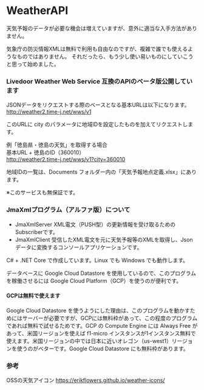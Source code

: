 # WeatherAPI
天気予報のデータが必要な機会は増えていますが、意外に適当な入手方法がありません。

気象庁の防災情報XMLは無料で利用も自由なのですが、複雑で誰でも使えるようなものではありません。
それだったら、もう少し使い易いものにしていこうと思って始めました。

### Livedoor Weather Web Service 互換のAPIのベータ版公開しています

JSONデータをリクエストする際のベースとなる基本URLは以下になります。  
http://weather2.time-j.net/wws/v1

このURLに city のパラメータに地域IDを設定したものを加えてリクエストします。 

例「徳島県・徳島の天気」を取得する場合  
基本URL + 徳島のID（360010）  
http://weather2.time-j.net/wws/v1?city=360010 

地域IDの一覧は、Documents フォルダー内の「天気予報地点定義.xlsx」にあります。

※このサービスも無保証です。

### JmaXmlプログラム（アルファ版）について
- JmaXmlServer XML電文（PUSH型）の更新情報を受け取るためのSubscriberです。
- JmaXmlClient 受信したXML電文を元に天気予報等のXMLを取得し、Jsonデータに変換するコンソールアプリケーションです。

C# + .NET Core で作成しています。Linux でも Windows でも動作します。

データベースに Google Cloud Datastore を使用しているので、このプログラムを稼働させるには Google Cloud Platform（GCP）を使うのが便利です。

#### GCPは無料で使えます

Google Cloud Datastore を使うようにした理由は、このプログラムを動かすためにはサーバーが必要ですが、GCPには無料枠があって、この程度のプログラムであれば無料で試せるためです。GCP の Compute Engine には Always Free があって、米国リージョンを使えば f1-micro インスタンスが1インスタンス無料で使えます。米国リージョンの中では日本に近いオレゴン（us-west1）リージョンを使うのがベターです。Google Cloud Datastore にも無料枠があります。 

### 参考

OSSの天気アイコン https://erikflowers.github.io/weather-icons/
